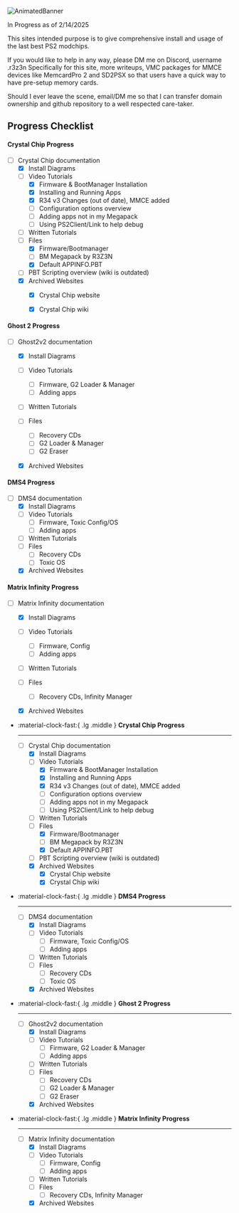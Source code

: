 ![AnimatedBanner](https://ps2modchiptutorials.com/assets/homebanner4.png)

In Progress as of 2/14/2025

This sites intended purpose is to give comprehensive install and usage of the last best PS2 modchips.

If you would like to help in any way, please DM me on Discord, username .r3z3n
Specifically for this site, more writeups, VMC packages for MMCE devices like MemcardPro 2 and SD2PSX
so that users have a quick way to have pre-setup memory cards. 


Should I ever leave the scene, email/DM me so that I can transfer domain ownership and github repository
to a well respected care-taker.


## Progress Checklist

#### Crystal Chip Progress
- [ ] Crystal Chip documentation
    * [x] Install Diagrams
    * [ ] Video Tutorials
        * [x] Firmware & BootManager Installation
        * [x] Installing and Running Apps
        * [x] R34 v3 Changes (out of date), MMCE added
        * [ ] Configuration options overview
        * [ ] Adding apps not in my Megapack
        * [ ] Using PS2Client/Link to help debug
    * [ ] Written Tutorials
    * [ ] Files
        * [x] Firmware/Bootmanager
        * [ ] BM Megapack by R3Z3N
        * [x] Default APPINFO.PBT
    * [ ] PBT Scripting overview (wiki is outdated)
    * [x] Archived Websites
        * [x] Crystal Chip website
        * [x] Crystal Chip wiki


#### Ghost 2 Progress
- [ ] Ghost2v2 documentation
    * [x] Install Diagrams
    * [ ] Video Tutorials
        * [ ] Firmware, G2 Loader & Manager
        * [ ] Adding apps
    * [ ] Written Tutorials
    * [ ] Files
        * [ ] Recovery CDs
        * [ ] G2 Loader & Manager
        * [ ] G2 Eraser
    * [x] Archived Websites


#### DMS4 Progress
- [ ] DMS4 documentation
    * [x] Install Diagrams
    * [ ] Video Tutorials
        * [ ] Firmware, Toxic Config/OS
        * [ ] Adding apps
    * [ ] Written Tutorials
    * [ ] Files
        * [ ] Recovery CDs
        * [ ] Toxic OS
    * [x] Archived Websites

#### Matrix Infinity Progress
- [ ] Matrix Infinity documentation
    * [x] Install Diagrams
    * [ ] Video Tutorials
        * [ ] Firmware, Config
        * [ ] Adding apps
    * [ ] Written Tutorials
    * [ ] Files
        * [ ] Recovery CDs, Infinity Manager
    * [x] Archived Websites


<div class="grid cards" markdown>

-   :material-clock-fast:{ .lg .middle } __Crystal Chip Progress__

    ---

    - [ ] Crystal Chip documentation
        * [x] Install Diagrams
        * [ ] Video Tutorials
            * [x] Firmware & BootManager Installation
            * [x] Installing and Running Apps
            * [x] R34 v3 Changes (out of date), MMCE added
            * [ ] Configuration options overview
            * [ ] Adding apps not in my Megapack
            * [ ] Using PS2Client/Link to help debug
        * [ ] Written Tutorials
        * [ ] Files
            * [x] Firmware/Bootmanager
            * [ ] BM Megapack by R3Z3N
            * [x] Default APPINFO.PBT
        * [ ] PBT Scripting overview (wiki is outdated)
        * [x] Archived Websites
            * [x] Crystal Chip website
            * [x] Crystal Chip wiki

-   :material-clock-fast:{ .lg .middle } __DMS4 Progress__

    ---

    - [ ] DMS4 documentation
        * [x] Install Diagrams
        * [ ] Video Tutorials
            * [ ] Firmware, Toxic Config/OS
            * [ ] Adding apps
        * [ ] Written Tutorials
        * [ ] Files
            * [ ] Recovery CDs
            * [ ] Toxic OS
        * [x] Archived Websites

</div>

<div class="grid cards" markdown>

-   :material-clock-fast:{ .lg .middle } __Ghost 2 Progress__

    ---

    - [ ] Ghost2v2 documentation
        * [x] Install Diagrams
        * [ ] Video Tutorials
            * [ ] Firmware, G2 Loader & Manager
            * [ ] Adding apps
        * [ ] Written Tutorials
        * [ ] Files
            * [ ] Recovery CDs
            * [ ] G2 Loader & Manager
            * [ ] G2 Eraser
        * [x] Archived Websites

-   :material-clock-fast:{ .lg .middle } __Matrix Infinity Progress__

    ---

    - [ ] Matrix Infinity documentation
        * [x] Install Diagrams
        * [ ] Video Tutorials
            * [ ] Firmware, Config
            * [ ] Adding apps
        * [ ] Written Tutorials
        * [ ] Files
            * [ ] Recovery CDs, Infinity Manager
        * [x] Archived Websites

</div>